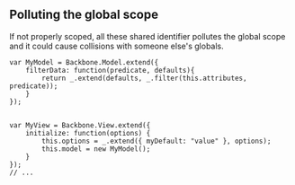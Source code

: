 ## Polluting the global scope

If not properly scoped, all these shared identifier pollutes the global scope and it could cause collisions with someone else's globals.


```
var MyModel = Backbone.Model.extend({
    filterData: function(predicate, defaults){
        return _.extend(defaults, _.filter(this.attributes, predicate));
    }
});


var MyView = Backbone.View.extend({
    initialize: function(options) {
        this.options = _.extend({ myDefault: "value" }, options);
        this.model = new MyModel();
    }
});
// ...
```
